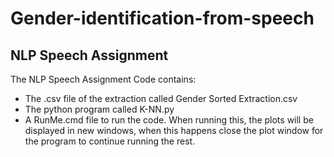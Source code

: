 # Gender-identification-from-speech
## NLP Speech Assignment


The NLP Speech Assignment Code contains:
* The .csv file of the extraction called Gender Sorted Extraction.csv
* The python program called K-NN.py
* A RunMe.cmd file to run the code. When running this, the plots will be displayed in new windows, when this happens close 
 the plot window for the program to continue running the rest.
